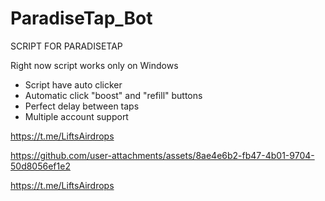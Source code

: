 # ParadiseTap_Bot

SCRIPT FOR PARADISETAP

Right now script works only on Windows
- Script have auto clicker
- Automatic click "boost" and "refill" buttons
- Perfect delay between taps
- Multiple account support

https://t.me/LiftsAirdrops


https://github.com/user-attachments/assets/8ae4e6b2-fb47-4b01-9704-50d8056ef1e2

  https://t.me/LiftsAirdrops


